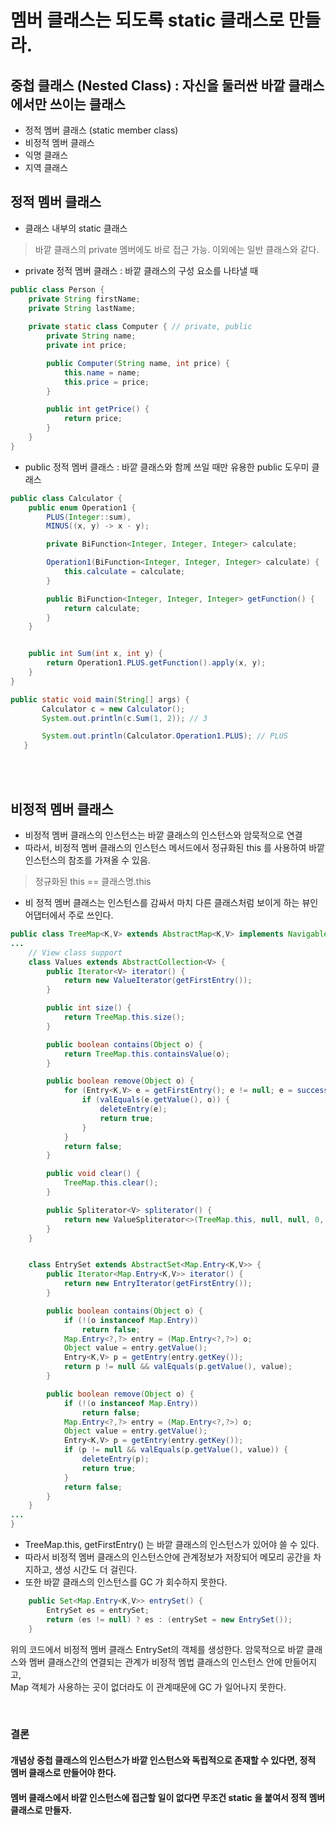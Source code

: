 # 멤버 클래스는 되도록 static 클래스로 만들라.

## 중첩 클래스 (Nested Class) : 자신을 둘러싼 바깥 클래스에서만 쓰이는 클래스
 - 정적 멤버 클래스 (static member class)
 - 비정적 멤버 클래스
 - 익명 클래스
 - 지역 클래스
 
## 정적 멤버 클래스
 - 클래스 내부의 static 클래스
> 바깥 클래스의 private 멤버에도 바로 접근 가능. 이외에는 일반 클래스와 같다.

 
 - private 정적 멤버 클래스 : 바깥 클래스의 구성 요소를 나타낼 때
```java
public class Person {
    private String firstName;
    private String lastName;
    
    private static class Computer { // private, public
        private String name;
        private int price;

        public Computer(String name, int price) {
            this.name = name;
            this.price = price;
        }

        public int getPrice() {
            return price;
        }
    }
}
```

 - public 정적 멤버 클래스 : 바깥 클래스와 함께 쓰일 때만 유용한 public 도우미 클래스
```java
public class Calculator {
    public enum Operation1 {
        PLUS(Integer::sum),
        MINUS((x, y) -> x - y);

        private BiFunction<Integer, Integer, Integer> calculate;

        Operation1(BiFunction<Integer, Integer, Integer> calculate) {
            this.calculate = calculate;
        }

        public BiFunction<Integer, Integer, Integer> getFunction() {
            return calculate;
        }
    }


    public int Sum(int x, int y) {
        return Operation1.PLUS.getFunction().apply(x, y);
    }
}
```
```java
public static void main(String[] args) {
       Calculator c = new Calculator();
       System.out.println(c.Sum(1, 2)); // 3

       System.out.println(Calculator.Operation1.PLUS); // PLUS
   }
```

<br>
<br>

## 비정적 멤버 클래스
 - 비정적 멤버 클래스의 인스턴스는 바깥 클래스의 인스턴스와 암묵적으로 연결
 - 따라서, 비정적 멤버 클래스의 인스턴스 메서드에서 정규화된 this 를 사용하여 바깥 인스턴스의 참조를 가져올 수 있음.
 > 정규화된 this == 클래스명.this

 - 비 정적 멤버 클래스는 인스턴스를 감싸서 마치 다른 클래스처럼 보이게 하는 뷰인 어댑터에서 주로 쓰인다.
```java
public class TreeMap<K,V> extends AbstractMap<K,V> implements NavigableMap<K,V>, Cloneable, java.io.Serializable {
...
    // View class support
    class Values extends AbstractCollection<V> {
        public Iterator<V> iterator() {
            return new ValueIterator(getFirstEntry());
        }

        public int size() {
            return TreeMap.this.size();
        }

        public boolean contains(Object o) {
            return TreeMap.this.containsValue(o);
        }

        public boolean remove(Object o) {
            for (Entry<K,V> e = getFirstEntry(); e != null; e = successor(e)) {
                if (valEquals(e.getValue(), o)) {
                    deleteEntry(e);
                    return true;
                }
            }
            return false;
        }

        public void clear() {
            TreeMap.this.clear();
        }

        public Spliterator<V> spliterator() {
            return new ValueSpliterator<>(TreeMap.this, null, null, 0, -1, 0);
        }
    }    


    class EntrySet extends AbstractSet<Map.Entry<K,V>> {
        public Iterator<Map.Entry<K,V>> iterator() {
            return new EntryIterator(getFirstEntry());
        }

        public boolean contains(Object o) {
            if (!(o instanceof Map.Entry))
                return false;
            Map.Entry<?,?> entry = (Map.Entry<?,?>) o;
            Object value = entry.getValue();
            Entry<K,V> p = getEntry(entry.getKey());
            return p != null && valEquals(p.getValue(), value);
        }

        public boolean remove(Object o) {
            if (!(o instanceof Map.Entry))
                return false;
            Map.Entry<?,?> entry = (Map.Entry<?,?>) o;
            Object value = entry.getValue();
            Entry<K,V> p = getEntry(entry.getKey());
            if (p != null && valEquals(p.getValue(), value)) {
                deleteEntry(p);
                return true;
            }
            return false;
        }
    }
...
}
```
 - TreeMap.this, getFirstEntry() 는 바깥 클래스의 인스턴스가 있어야 쓸 수 있다.
 - 따라서 비정적 멤버 클래스의 인스턴스안에 관계정보가 저장되어 메모리 공간을 차지하고, 생성 시간도 더 걸린다. 
 - 또한 바깥 클래스의 인스턴스를 GC 가 회수하지 못한다.
```java
    public Set<Map.Entry<K,V>> entrySet() {
        EntrySet es = entrySet;
        return (es != null) ? es : (entrySet = new EntrySet());
    }
```
위의 코드에서 비정적 멤버 클래스 EntrySet의 객체를 생성한다. 암묵적으로 바깥 클래스와 멤버 클래스간의 연결되는 관계가 비정적 멤법 클래스의 인스턴스 안에 만들어지고,  
Map 객체가 사용하는 곳이 없더라도 이 관계때문에 GC 가 일어나지 못한다.

<br>

### 결론
#### 개념상 중첩 클래스의 인스턴스가 바깥 인스턴스와 독립적으로 존재할 수 있다면, 정적 멤버 클래스로 만들어야 한다.  
#### 멤버 클래스에서 바깥 인스턴스에 접근할 일이 없다면 무조건 static 을 붙여서 정적 멤버 클래스로 만들자.